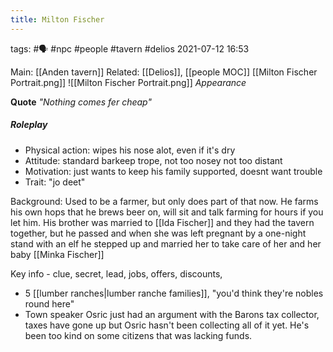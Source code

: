 ---title: Milton Fischer---
tags: #🗣  #npc #people #tavern #delios 
2021-07-12
16:53

Main: [[Anden tavern]]
Related: [[Delios]], [[people MOC]]
[[Milton Fischer Portrait.png]]
![[Milton Fischer Portrait.png]]
*Appearance*

**Quote** *"Nothing comes fer cheap"*

##### Roleplay
-   Physical action: wipes his nose alot, even if it's dry
-   Attitude: standard barkeep trope, not too nosey not too distant
-   Motivation: just wants to keep his family supported, doesnt want trouble
-   Trait: "jo deet"

Background: Used to be a farmer, but only does part of that now. He farms his own hops that he brews beer on, will sit and talk farming for hours if you let him. His brother was married to [[Ida Fischer]] and they had the tavern together, but he passed and when she was left pregnant by a one-night stand with an elf he stepped up and married her to take care of her and her baby [[Minka Fischer]]

Key info - clue, secret, lead, jobs, offers, discounts,
-   5 [[lumber ranches|lumber ranche families]], "you'd think they're nobles round here"
-   Town speaker Osric just had an argument with the Barons tax collector, taxes have gone up but Osric hasn't been collecting all of it yet. He's been too kind on some citizens that was lacking funds.
